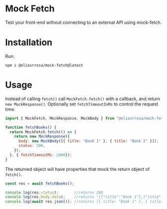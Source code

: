 # Mock Fetch

Test your front-end without connecting to an external API using mock-fetch.

# Installation

Run:

```
npm i @eliasrrosa/mock-fetch@latest
```

# Usage

Instead of calling `fetch()` call `MockFetch.fetch()` with a callback, and return `new MockResponse()`. Optionally set `fetchTimeoutInMs` to control the request time.

```js
import { MockFetch, MockResponse, MockBody } from "@eliasrrosa/mock-fetch";

function fetchBooks() {
  return MockFetch.fetch(() => {
    return new MockResponse({
      body: new MockBody([{ title: "Book 1" }, { title: "Book 2" }]),
      status: 200,
    });
  }, { fetchTimeoutMs: 2000});
}
```

The returned object will have properties that mock the return object of `fetch()`.

```js
const res = await fetchBooks();

console.log(res.status);       //returns 200
console.log(res.body.data);    //returns "[{"title":"Book 1"},{"title":"Book 2"}]" 
console.log(await res.json()); //returns [{ title: "Book 1" }, { title: "Book 2" }]

```
